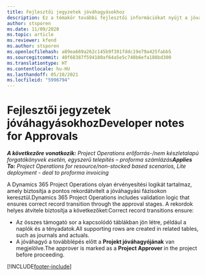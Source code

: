 ```yaml
---
title: Fejlesztői jegyzetek jóváhagyásokhoz
description: Ez a témakör további fejlesztői információkat nyújt a jóváhagyások használatáról.
author: stsporen
ms.date: 11/09/2020
ms.topic: article
ms.reviewer: kfend
ms.author: stsporen
ms.openlocfilehash: a89ea669a262c145b9f391fddc19e79a425fabb5
ms.sourcegitcommit: 40f68387f594180af64a5e5c748b6efa188bd300
ms.translationtype: HT
ms.contentlocale: hu-HU
ms.lasthandoff: 05/10/2021
ms.locfileid: "5996794"
---
```

# <a name="developer-notes-for-approvals"></a><span data-ttu-id="c8366-103">Fejlesztői jegyzetek jóváhagyásokhoz</span><span class="sxs-lookup"><span data-stu-id="c8366-103">Developer notes for Approvals</span></span>

<span data-ttu-id="c8366-104">_**A következőre vonatkozik:** Project Operations erőforrás-/nem készletalapú forgatókönyvek esetén, egyszerű telepítés – proforma számlázás_</span><span class="sxs-lookup"><span data-stu-id="c8366-104">_**Applies To:** Project Operations for resource/non-stocked based scenarios, Lite deployment - deal to proforma invoicing_</span></span>

<span data-ttu-id="c8366-105">A Dynamics 365 Project Operations olyan érvényesítési logikát tartalmaz, amely biztosítja a pontos rekordátvitelt a jóváhagyási fázisokon keresztül.</span><span class="sxs-lookup"><span data-stu-id="c8366-105">Dynamics 365 Project Operations includes validation logic that ensures correct record transition through the approval stages.</span></span> <span data-ttu-id="c8366-106">A rekordok helyes átvitele biztosítja a következőket:</span><span class="sxs-lookup"><span data-stu-id="c8366-106">Correct record transitions ensure:</span></span> 

  - <span data-ttu-id="c8366-107">Az összes támogató sor a kapcsolódó táblákban jön létre, például a naplók és a tényadatok.</span><span class="sxs-lookup"><span data-stu-id="c8366-107">All supporting rows are created in related tables, such as journals and actuals.</span></span>
  - <span data-ttu-id="c8366-108">A jóváhagyó a továbblépés előtt a **Projekt jóváhagyójának** van megjelölve.</span><span class="sxs-lookup"><span data-stu-id="c8366-108">The approver is marked as a **Project Approver** in the project before proceeding.</span></span>


[!INCLUDE[footer-include](../includes/footer-banner.md)]
